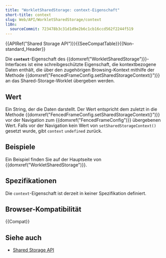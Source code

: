 ```yaml
---
title: "WorkletSharedStorage: context-Eigenschaft"
short-title: context
slug: Web/API/WorkletSharedStorage/context
l10n:
  sourceCommit: 723478b3c31d1d9e2b6c1cb16ccd562f2244f519
---
```


{{APIRef("Shared Storage API")}}{{SeeCompatTable}}{{Non-standard_Header}}

Die **`context`**-Eigenschaft des {{domxref("WorkletSharedStorage")}}-Interfaces ist eine schreibgeschützte Eigenschaft, die kontextbezogene Daten enthält, die über den zugehörigen Browsing-Kontext mithilfe der Methode {{domxref("FencedFrameConfig.setSharedStorageContext()")}} an das Shared-Storage-Worklet übergeben werden.

## Wert

Ein String, der die Daten darstellt. Der Wert entspricht dem zuletzt in die Methode {{domxref("FencedFrameConfig.setSharedStorageContext()")}} vor der Navigation zum {{domxref("FencedFrameConfig")}} übergebenen Wert. Falls vor der Navigation kein Wert von `setSharedStorageContext()` gesetzt wurde, gibt `context` `undefined` zurück.

## Beispiele

Ein Beispiel finden Sie auf der Hauptseite von {{domxref("WorkletSharedStorage")}}.

## Spezifikationen

Die `context`-Eigenschaft ist derzeit in keiner Spezifikation definiert.

## Browser-Kompatibilität

{{Compat}}

## Siehe auch

- [Shared Storage API](/de/docs/Web/API/Shared_Storage_API)
